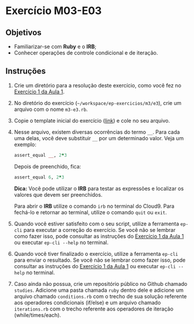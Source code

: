 Exercício M03-E03
=================

Objetivos
---------

- Familiarizar-se com **Ruby** e o **IRB**;
- Conhecer operações de controle condicional e de iteração.

Instruções
----------

1. Crie um diretório para a resolução deste exercício, como você fez no
[Exercício 1 da Aula 1](m01-e01.html).

2. No diretório do exercício (`~/workspace/ep-exercicios/m3/e3`), crie um
arquivo com o nome `m3-e3.rb`.

3. Copie o template inicial do exercício ([link](../supplies/m03/m3-e3.rb)) e
cole no seu arquivo.

4. Nesse arquivo, existem diversas ocorrências do termo `__`. Para cada uma
delas, você deve substituir `__` por um determinado valor. Veja um exemplo:

    ```ruby
    assert_equal __, 2*3
    ```

    Depois de preenchido, fica:

    ```ruby
    assert_equal 6, 2*3
    ```

    **Dica:** Você pode utilizar o **IRB** para testar as expressões e localizar
    os valores que devem ser preenchidos.

    Para abrir o **IRB** utilize o comando `irb` no terminal do Cloud9. Para
    fechá-lo e retornar ao terminal, utilize o comando `quit` ou `exit`.

5. Quando você estiver satisfeito com o seu script, utilize a ferramenta
`ep-cli` para executar a correção do exercício. Se você não se lembrar como
fazer isso, pode consultar as instruções do [Exercício 1 da Aula 1](m01-e01.html) ou
executar `ep-cli --help` no terminal.

6. Quando você tiver finalizado o exercício, utilize a ferramenta `ep-cli` para
enviar o resultado. Se você não se lembrar como fazer isso, pode consultar as
instruções do [Exercício 1 da Aula 1](m01-e01.html) ou executar `ep-cli --help` no
terminal.

7. Caso ainda não possua, crie um repositório público no Github chamado
```studies```. Adicione uma pasta chamada ```ruby``` dentro dele e adicione
um arquivo chamado ```conditions.rb``` com o trecho de sua solução referente aos
operadores condicionais (if/else) e um arquivo chamado ```iterations.rb``` com o
trecho referente aos operadores de iteração (while/times/each).
